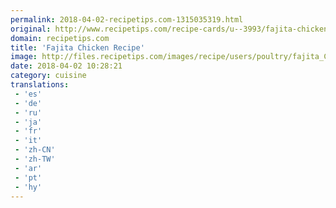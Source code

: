 ```yaml
---
permalink: 2018-04-02-recipetips.com-1315035319.html
original: http://www.recipetips.com/recipe-cards/u--3993/fajita-chicken.asp
domain: recipetips.com
title: 'Fajita Chicken Recipe'
image: http://files.recipetips.com/images/recipe/users/poultry/fajita_Chicken.jpg
date: 2018-04-02 10:28:21
category: cuisine
translations: 
 - 'es'
 - 'de'
 - 'ru'
 - 'ja'
 - 'fr'
 - 'it'
 - 'zh-CN'
 - 'zh-TW'
 - 'ar'
 - 'pt'
 - 'hy'
---
```


